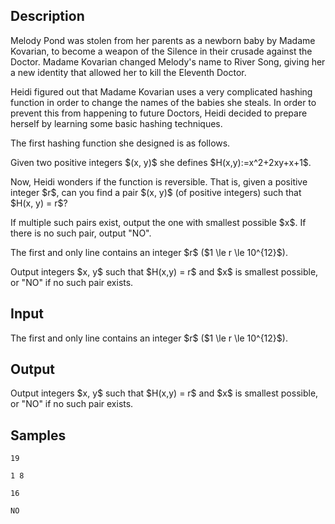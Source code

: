 ## Description

<div><p>Melody Pond was stolen from her parents as a newborn baby by Madame Kovarian, to become a weapon of the Silence in their crusade against the Doctor. Madame Kovarian changed Melody's name to River Song, giving her a new identity that allowed her to kill the Eleventh Doctor.</p><p>Heidi figured out that Madame Kovarian uses a very complicated hashing function in order to change the names of the babies she steals. In order to prevent this from happening to future Doctors, Heidi decided to prepare herself by learning some basic hashing techniques.</p><p>The first hashing function she designed is as follows.</p><p>Given two positive integers $(x, y)$ she defines $H(x,y):=x^2+2xy+x+1$.</p><p>Now, Heidi wonders if the function is reversible. That is, given a positive integer $r$, can you find a pair $(x, y)$ (of positive integers) such that $H(x, y) = r$?</p><p>If multiple such pairs exist, output the one with smallest possible $x$. If there is no such pair, output "<span class="tex-font-style-tt">NO</span>".</p></div><div class="input-specification"><p>The first and only line contains an integer $r$ ($1 \le r \le 10^{12}$).</p></div><div class="output-specification"><p>Output integers $x, y$ such that $H(x,y) = r$ and $x$ is smallest possible, or "<span class="tex-font-style-tt">NO</span>" if no such pair exists.</p></div>

## Input

<p>The first and only line contains an integer $r$ ($1 \le r \le 10^{12}$).</p>

## Output

<p>Output integers $x, y$ such that $H(x,y) = r$ and $x$ is smallest possible, or "<span class="tex-font-style-tt">NO</span>" if no such pair exists.</p>

## Samples

```input1
19
```

```output1
1 8
```






```input2
16
```

```output2
NO
```



